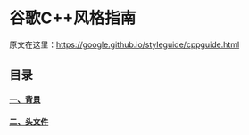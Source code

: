 
# 谷歌C++风格指南

原文在这里：https://google.github.io/styleguide/cppguide.html

## 目录

#### [一、背景](https://github.com/chrisxiong/Google-Cpp-Style-Guide/blob/master/contents/background.md)
#### [二、头文件](http://www.123.com)
